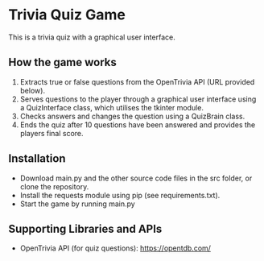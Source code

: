 # Trivia Quiz Game
This is a trivia quiz with a graphical user interface.

## How the game works
1. Extracts true or false questions from the OpenTrivia API (URL provided below).  
1. Serves questions to the player through a graphical user interface using a QuizInterface class, which utilises the tkinter module. 
1. Checks answers and changes the question using a  QuizBrain class.   
1. Ends the quiz after 10 questions have been answered and provides the players final score.  

## Installation
* Download main.py and the other source code files in the src folder, or clone the repository. 
* Install the requests module using pip (see requirements.txt).
* Start the game by running main.py  

## Supporting Libraries and APIs
* OpenTrivia API (for quiz questions): https://opentdb.com/


